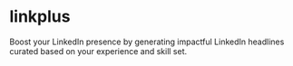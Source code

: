 # linkplus
Boost your LinkedIn presence by generating impactful LinkedIn headlines curated based on your experience and skill set.
